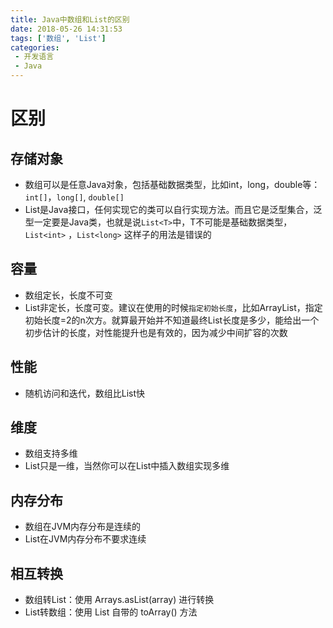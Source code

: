 ```yaml
---
title: Java中数组和List的区别
date: 2018-05-26 14:31:53
tags: ['数组', 'List']
categories: 
 - 开发语言
 - Java
---
```



# 区别

## 存储对象

- 数组可以是任意Java对象，包括基础数据类型，比如int，long，double等：`int[]`，`long[]`, `double[]`
- List是Java接口，任何实现它的类可以自行实现方法。而且它是泛型集合，泛型一定要是Java类，也就是说`List<T>`中，T不可能是基础数据类型，`List<int>` ，`List<long>` 这样子的用法是错误的

## 容量

- 数组定长，长度不可变
- List非定长，长度可变。建议在使用的时候`指定初始长度`，比如ArrayList，指定初始长度=2的n次方。就算最开始并不知道最终List长度是多少，能给出一个初步估计的长度，对性能提升也是有效的，因为减少中间扩容的次数

## 性能

- 随机访问和迭代，数组比List快

## 维度

- 数组支持多维
- List只是一维，当然你可以在List中插入数组实现多维

## 内存分布

- 数组在JVM内存分布是连续的
- List在JVM内存分布不要求连续

## 相互转换

- 数组转List：使用 Arrays.asList(array) 进行转换
- List转数组：使用 List 自带的 toArray() 方法
